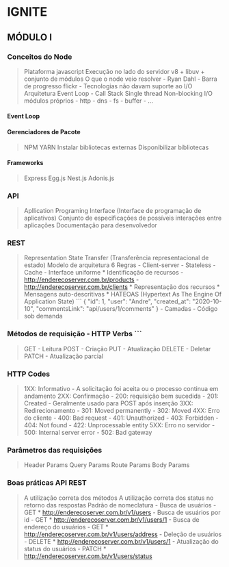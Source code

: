 # IGNITE

## MÓDULO I

### Conceitos do Node
> Plataforma javascript
> Execução no lado do servidor
> v8 + libuv + conjunto de módulos
> O que o node veio resolver
    - Ryan Dahl
    - Barra de progresso flickr
    - Tecnologias não davam suporte ao I/O
> Arquitetura Event Loop
    - Call Stack
> Single thread
> Non-blocking I/O
> módulos próprios
    - http
    - dns
    - fs
    - buffer
    - ...
#### Event Loop

#### Gerenciadores de Pacote
> NPM
> YARN
> Instalar bibliotecas externas
> Disponibilizar bibliotecas
#### Frameworks
> Express
> Egg.js
> Nest.js
> Adonis.js

### API
> Apllication Programing Interface (Interface de programação de aplicativos)
> Conjunto de especificações de possíveis interações entre aplicações
> Documentação para desenvolvedor

### REST
> Representation State Transfer (Transferência representacional de estado)
> Modelo de arquitetura
> 6 Regras
    - Client-server
    - Stateless
    - Cache
    - Interface uniforme
        * Identificação de recursos
            - http://enderecoserver.com.br/products
            - http://enderecoserver.com.br/clients
        * Representação dos recursos
        * Mensagens auto-descritivas
        * HATEOAS (Hypertext As The Engine Of Application State)
            ```
            {
                "id": 1,
                "user": "Andre",
                "created_at": "2020-10-10",
                "commentsLink": "api/users/1/comments"
            }
    - Camadas
    - Código sob demanda
### Métodos de requisição - HTTP Verbs            ```
> GET
    - Leitura
> POST
    - Criação
> PUT
    - Atualização
> DELETE
    - Deletar
> PATCH
    - Atualização parcial

### HTTP Codes
> 1XX: Informativo 
    - A solicitação foi aceita ou o processo continua em andamento
> 2XX: Confirmação 
    - 200: requisição bem sucedida
    - 201: Created
        - Geralmente usado para  POST após inserção
> 3XX: Redirecionamento
    - 301: Moved permanently
    - 302: Moved
> 4XX: Erro do cliente
    - 400: Bad request
    - 401: Unauthorized
    - 403: Forbidden
    - 404: Not found
    - 422: Unprocessable entity
> 5XX: Erro no servidor
    - 500: Internal server error
    - 502: Bad gateway
### Parâmetros das requisições
> Header Params
> Query Params
> Route Params 
> Body Params
### Boas práticas API REST
> A utilização correta dos métodos
> A utilização correta dos status no retorno das respostas
> Padrão de nomeclatura
    - Busca de usuários - GET
        * http://enderecoserver.com.br/v1/users
    - Busca de usuários por id - GET
        * http://enderecoserver.com.br/v1/users/1
    - Busca de endereço do usuários - GET
        * http://enderecoserver.com.br/v1/users/address
    - Deleção de usuários - DELETE
        * http://enderecoserver.com.br/v1/users/1
    - Atualização do status do usuários - PATCH
        * http://enderecoserver.com.br/v1/users/status



